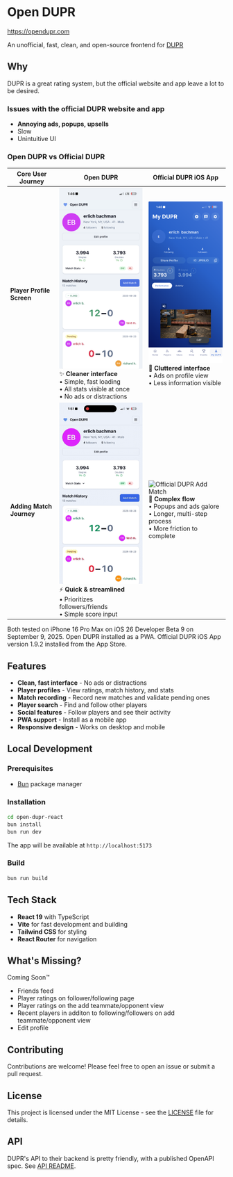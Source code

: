 # Open DUPR

https://opendupr.com

An unofficial, fast, clean, and open-source frontend for [DUPR](https://dupr.com)

## Why

DUPR is a great rating system, but the official website and app leave a lot to be desired.

### Issues with the official DUPR website and app

- **Annoying ads, popups, upsells**
- Slow
- Unintuitive UI

### Open DUPR vs Official DUPR

| Core User Journey         | Open DUPR                                                                                                                                                                                               | Official DUPR iOS App                                                                                                                                                                                           |
| ------------------------- | ------------------------------------------------------------------------------------------------------------------------------------------------------------------------------------------------------- | --------------------------------------------------------------------------------------------------------------------------------------------------------------------------------------------------------------- |
| **Player Profile Screen** | <img src="docs/assets/open-dupr-profile.png" width="300" alt="Open DUPR Profile"/><br/>✨ **Cleaner interface**<br/>• Simple, fast loading<br/>• All stats visible at once<br/>• No ads or distractions | <img src="docs/assets/offical-dupr-profile.png" width="300" alt="Official DUPR Profile"/><br/>📱 **Cluttered interface**<br/>• Ads on profile view<br/>• Less information visible                               |
| **Adding Match Journey**  | <img src="docs/assets/official-dupr-add-match.gif" width="300" alt="Open DUPR Add Match"/><br/>⚡ **Quick & streamlined**<br/>• Prioritizes followers/friends<br/>• Simple score input                  | <img src="docs/assets/open-dupr-add-match.gif" width="300" alt="Official DUPR Add Match"/><br/>🐌 **Complex flow**<br/>• Popups and ads galore<br/>• Longer, multi-step process<br/>• More friction to complete |

Both tested on iPhone 16 Pro Max on iOS 26 Developer Beta 9 on September 9, 2025. Open DUPR installed as a PWA. Official DUPR iOS App version 1.9.2 installed from the App Store.

## Features

- **Clean, fast interface** - No ads or distractions
- **Player profiles** - View ratings, match history, and stats
- **Match recording** - Record new matches and validate pending ones
- **Player search** - Find and follow other players
- **Social features** - Follow players and see their activity
- **PWA support** - Install as a mobile app
- **Responsive design** - Works on desktop and mobile

## Local Development

### Prerequisites

- [Bun](https://bun.sh) package manager

### Installation

```bash
cd open-dupr-react
bun install
bun run dev
```

The app will be available at `http://localhost:5173`

### Build

```bash
bun run build
```

## Tech Stack

- **React 19** with TypeScript
- **Vite** for fast development and building
- **Tailwind CSS** for styling
- **React Router** for navigation

## What's Missing?

Coming Soon™️

- Friends feed
- Player ratings on follower/following page
- Player ratings on the add teammate/opponent view
- Recent players in additon to following/followers on add teammate/opponent view
- Edit profile

## Contributing

Contributions are welcome! Please feel free to open an issue or submit a pull request.

## License

This project is licensed under the MIT License - see the [LICENSE](LICENSE) file for details.

## API

DUPR's API to their backend is pretty friendly, with a published OpenAPI spec. See [API README](./api_reference/README.md).
